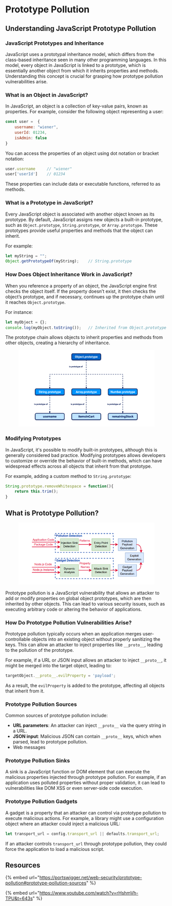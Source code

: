 # Prototype Pollution

## Understanding JavaScript Prototype Pollution

### **JavaScript Prototypes and Inheritance**

JavaScript uses a prototypal inheritance model, which differs from the class-based inheritance seen in many other programming languages. In this model, every object in JavaScript is linked to a prototype, which is essentially another object from which it inherits properties and methods. Understanding this concept is crucial for grasping how prototype pollution vulnerabilities arise.

### **What is an Object in JavaScript?**

In JavaScript, an object is a collection of key-value pairs, known as properties. For example, consider the following object representing a user:

```javascript
const user =  {
    username: "wiener",
    userId: 01234,
    isAdmin: false
}
```

You can access the properties of an object using dot notation or bracket notation:

```javascript
user.username     // "wiener"
user['userId']    // 01234
```

These properties can include data or executable functions, referred to as methods.

### **What is a Prototype in JavaScript?**

Every JavaScript object is associated with another object known as its prototype. By default, JavaScript assigns new objects a built-in prototype, such as `Object.prototype`, `String.prototype`, or `Array.prototype`. These prototypes provide useful properties and methods that the object can inherit.

For example:

```javascript
let myString = "";
Object.getPrototypeOf(myString);    // String.prototype
```

### **How Does Object Inheritance Work in JavaScript?**

When you reference a property of an object, the JavaScript engine first checks the object itself. If the property doesn’t exist, it then checks the object’s prototype, and if necessary, continues up the prototype chain until it reaches `Object.prototype`.

For instance:

```javascript
let myObject = {};
console.log(myObject.toString());   // Inherited from Object.prototype
```

The prototype chain allows objects to inherit properties and methods from other objects, creating a hierarchy of inheritance.

<figure><img src="../../.gitbook/assets/image (10) (1) (1).png" alt=""><figcaption></figcaption></figure>

### **Modifying Prototypes**

In JavaScript, it's possible to modify built-in prototypes, although this is generally considered bad practice. Modifying prototypes allows developers to customize or override the behavior of built-in methods, which can have widespread effects across all objects that inherit from that prototype.

For example, adding a custom method to `String.prototype`:

```javascript
String.prototype.removeWhitespace = function(){
    return this.trim();
}
```

## **What is Prototype Pollution?**

<figure><img src="../../.gitbook/assets/image (9) (1) (1).png" alt=""><figcaption></figcaption></figure>

Prototype pollution is a JavaScript vulnerability that allows an attacker to add or modify properties on global object prototypes, which are then inherited by other objects. This can lead to various security issues, such as executing arbitrary code or altering the behavior of applications.

### **How Do Prototype Pollution Vulnerabilities Arise?**

Prototype pollution typically occurs when an application merges user-controllable objects into an existing object without properly sanitizing the keys. This can allow an attacker to inject properties like `__proto__`, leading to the pollution of the prototype.

For example, if a URL or JSON input allows an attacker to inject `__proto__`, it might be merged into the target object, leading to:

```javascript
targetObject.__proto__.evilProperty = 'payload';
```

As a result, the `evilProperty` is added to the prototype, affecting all objects that inherit from it.

### **Prototype Pollution Sources**

Common sources of prototype pollution include:

* **URL parameters**: An attacker can inject `__proto__` via the query string in a URL.
* **JSON input**: Malicious JSON can contain `__proto__` keys, which when parsed, lead to prototype pollution.
* Web messages

### **Prototype Pollution Sinks**

A sink is a JavaScript function or DOM element that can execute the malicious properties injected through prototype pollution. For example, if an application uses polluted properties without proper validation, it can lead to vulnerabilities like DOM XSS or even server-side code execution.

### **Prototype Pollution Gadgets**

A gadget is a property that an attacker can control via prototype pollution to execute malicious actions. For example, a library might use a configuration object where an attacker could inject a malicious URL:

```javascript
let transport_url = config.transport_url || defaults.transport_url;
```

If an attacker controls `transport_url` through prototype pollution, they could force the application to load a malicious script.

## Resources

{% embed url="https://portswigger.net/web-security/prototype-pollution#prototype-pollution-sources" %}

{% embed url="https://www.youtube.com/watch?v=rHshmVh-TPU&t=643s" %}
